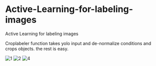 # Active-Learning-for-labeling-images
Active Learning for labeling images



Croplabeler function takes yolo input and de-normalize conditions and crops objects. the rest is easy.

![1](https://user-images.githubusercontent.com/47353633/104304937-19a9dc00-54dd-11eb-8493-f436a2d928ad.png)
![2](https://user-images.githubusercontent.com/47353633/104304939-1c0c3600-54dd-11eb-98b6-037475625677.png)
![4](https://user-images.githubusercontent.com/47353633/104304943-1d3d6300-54dd-11eb-85e7-41cce117285c.png)



